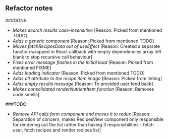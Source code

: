 ## Refactor notes

###DONE:

- _Makes search results case-insensitive_ [Reason: Picked from mentioned TODO]
- _Adds a generic component_ [Reason: Picked from mentioned TODO]
- _Moves fetchRecipesData out of useEffect_ [Reason: Created a
separate function wrapped in React.callback with empty dependencies
array left blank to stop recursive call behaviour]
- _Fixes error message flashes in the initial load_ [Reason: Picked from mentioned FIXME]
- _Adds loading indicator_ [Reason: Picked from mentioned TODO]
- _Adds alt attribute to the recipe item image_ [Reason: Picked from linting]
- _Adds empty results message_ [Reason: To provided user feed back]
- _Makes consolidated renderNutrientItem function_ [Reason: Removes code smells]

###TODO:

- _Remove API calls form component and moves it to redux_ [Reason: Separation of concern, makes RecipesView component only responsible for rendering out the list rather than having 3 responsibilities - fetch user, fetch recipes and render recipes list]

